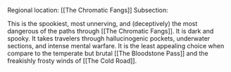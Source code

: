 Regional location: [[The Chromatic Fangs]]
Subsection:

This is the spookiest, most unnerving, and (deceptively) the most dangerous of the paths through [[The Chromatic Fangs]]. It is dark and spooky. It takes travelers through hallucinogenic pockets, underwater sections, and intense mental warfare. It is the least appealing choice when compare to the temperate but brutal [[The Bloodstone Pass]] and the freakishly frosty winds of [[The Cold Road]].